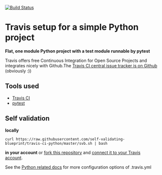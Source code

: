 [![Build Status](https://travis-ci.org/self-validating-blueprint/travis-ci-python.svg?branch=master)](https://travis-ci.org/self-validating-blueprint/travis-ci-python)

# Travis setup for a simple Python project

**Flat, one module Python project with a test module runnable by pytest**

Travis offers free Continuous Integration for Open Source Projects and integrates nicely with Github.The [Travis CI central issue tracker is on Github](https://github.com/travis-ci/travis-ci) (obviously :))

## Tools used

* [Travis CI](https://travis-ci.org)
* [pytest](http://pytest.org)

## Self validation
  
**locally**

    curl https://raw.githubusercontent.com/self-validating-blueprint/travis-ci-python/master/svb.sh | bash

**in your account** or [fork this repository](https://github.com/self-validating-blueprint/travis-ci-python/fork) and [connect it to your Travis account](http://docs.travis-ci.com/user/getting-started/).

See the [Python related docs](http://docs.travis-ci.com/user/languages/python/) for more configuration options of .travis.yml
